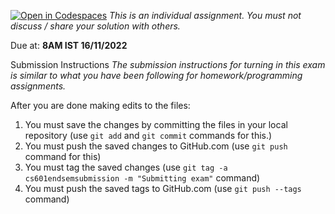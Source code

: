 [![Open in Codespaces](https://classroom.github.com/assets/launch-codespace-9f69c29eadd1a2efcce9672406de9a39573de1bdf5953fef360cfc2c3f7d7205.svg)](https://classroom.github.com/open-in-codespaces?assignment_repo_id=9343764)
*This is an individual assignment. You must not discuss / share your solution with others.*

Due at: **8AM IST 16/11/2022**

Submission Instructions
*The submission instructions for turning in this exam is similar to what you have been following for homework/programming assignments.*
 
After you are done making edits to the files: 
1. You must save the changes by committing the files in your local repository (use `git add` and `git commit` commands for this.) 
2. You must push the saved changes to GitHub.com (use `git push` command for this)
3. You must tag the saved changes (use `git tag -a cs601endsemsubmission -m "Submitting exam"` command)
4. You must push the saved tags to GitHub.com (use `git push --tags` command)


